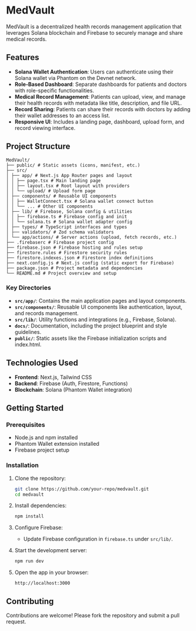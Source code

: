 # MedVault

MedVault is a decentralized health records management application that leverages Solana blockchain and Firebase to securely manage and share medical records.

## Features

- **Solana Wallet Authentication**: Users can authenticate using their Solana wallet via Phantom on the Devnet network.
- **Role-Based Dashboard**: Separate dashboards for patients and doctors with role-specific functionalities.
- **Medical Record Management**: Patients can upload, view, and manage their health records with metadata like title, description, and file URL.
- **Record Sharing**: Patients can share their records with doctors by adding their wallet addresses to an access list.
- **Responsive UI**: Includes a landing page, dashboard, upload form, and record viewing interface.

## Project Structure

```
MedVault/
├── public/ # Static assets (icons, manifest, etc.)
├── src/
│ ├── app/ # Next.js App Router pages and layout
│ │ ├── page.tsx # Main landing page
│ │ ├── layout.tsx # Root layout with providers
│ │ └── upload/ # Upload form page
│ ├── components/ # Reusable UI components
│ │ ├── WalletConnect.tsx # Solana wallet connect button
│ │ └── ... # Other UI components
│ ├── lib/ # Firebase, Solana config & utilities
│ │ ├── firebase.ts # Firebase config and init
│ │ └── solana.ts # Solana wallet adapter config
│ ├── types/ # TypeScript interfaces and types
│ ├── validators/ # Zod schema validators
│ └── app/actions/ # Server actions (upload, fetch records, etc.)
├── .firebaserc # Firebase project config
├── firebase.json # Firebase hosting and rules setup
├── firestore.rules # Firestore security rules
├── firestore.indexes.json # Firestore index definitions
├── next.config.js # Next.js config (static export for Firebase)
├── package.json # Project metadata and dependencies
└── README.md # Project overview and setup
```

### Key Directories

- **`src/app/`**: Contains the main application pages and layout components.
- **`src/components/`**: Reusable UI components like authentication, layout, and records management.
- **`src/lib/`**: Utility functions and integrations (e.g., Firebase, Solana).
- **`docs/`**: Documentation, including the project blueprint and style guidelines.
- **`public/`**: Static assets like the Firebase initialization scripts and index.html.

## Technologies Used

- **Frontend**: Next.js, Tailwind CSS
- **Backend**: Firebase (Auth, Firestore, Functions)
- **Blockchain**: Solana (Phantom Wallet integration)

## Getting Started

### Prerequisites

- Node.js and npm installed
- Phantom Wallet extension installed
- Firebase project setup

### Installation

1. Clone the repository:
   ```bash
   git clone https://github.com/your-repo/medvault.git
   cd medvault
   ```

2. Install dependencies:
   ```bash
   npm install
   ```

3. Configure Firebase:
   - Update Firebase configuration in `firebase.ts` under `src/lib/`.

4. Start the development server:
   ```bash
   npm run dev
   ```

5. Open the app in your browser:
   ```
   http://localhost:3000
   ```

## Contributing

Contributions are welcome! Please fork the repository and submit a pull request.
